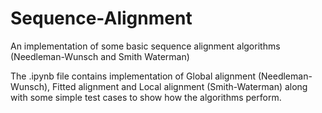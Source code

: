 # Sequence-Alignment
An implementation of some basic sequence alignment algorithms (Needleman-Wunsch and Smith Waterman)

The .ipynb file contains implementation of Global alignment (Needleman-Wunsch), Fitted alignment and Local alignment (Smith-Waterman) along with some simple test cases to show how the algorithms perform.
